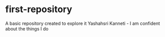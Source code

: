 # first-repository
A basic repository created to explore it
Yashahsri Kanneti - I am confident about the things I do
